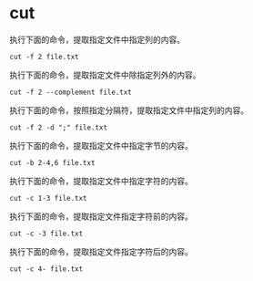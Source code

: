 # cut

执行下面的命令，提取指定文件中指定列的内容。

```
cut -f 2 file.txt
```

执行下面的命令，提取指定文件中除指定列外的内容。

```
cut -f 2 --complement file.txt
```

执行下面的命令，按照指定分隔符，提取指定文件中指定列的内容。

```
cut -f 2 -d ";" file.txt
```

执行下面的命令，提取指定文件中指定字节的内容。

```
cut -b 2-4,6 file.txt
```

执行下面的命令，提取指定文件中指定字符的内容。

```
cut -c 1-3 file.txt
```

执行下面的命令，提取指定文件指定字符前的内容。

```
cut -c -3 file.txt
```

执行下面的命令，提取指定文件指定字符后的内容。

```
cut -c 4- file.txt
```

